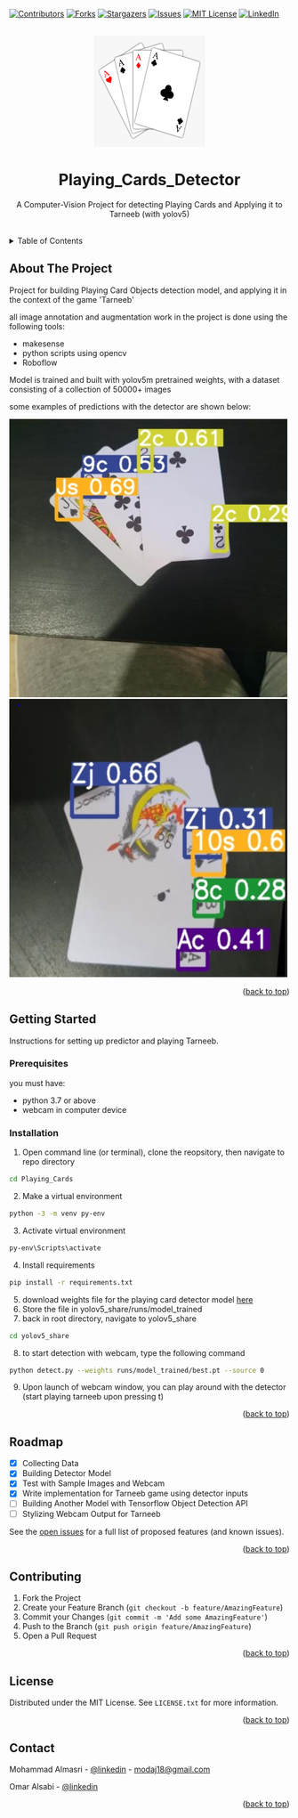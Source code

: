 <!-- PROJECT SHIELDS -->
<a name="readme-top"></a>
[![Contributors][contributors-shield]][contributors-url]
[![Forks][forks-shield]][forks-url]
[![Stargazers][stars-shield]][stars-url]
[![Issues][issues-shield]][issues-url]
[![MIT License][license-shield]][license-url]
[![LinkedIn][linkedin-shield]][linkedin-url]

<!-- HEADER -->
<br />
<div align="center">
  <a href="https://github.com/MODAJ18/Playing_Cards">
    <img src="header.png" alt="Logo" width="200" height="200">
  </a>
  
  <h1 align="center">Playing_Cards_Detector</h1>
  <p align="center">
    A Computer-Vision Project for detecting Playing Cards and Applying it to Tarneeb (with yolov5)
  </p>
</div>
<br />

<!-- TABLE OF CONTENTS -->
<details>
  <summary>Table of Contents</summary>
  <ol>
    <li>
      <a href="#about-the-project">About The Project</a>
    </li>
    <li>
      <a href="#getting-started">Getting Started</a>
      <ul>
        <li><a href="#prerequisites">Prerequisites</a></li>
        <li><a href="#installation">Installation</a></li>
      </ul>
    </li>
    <li><a href="#roadmap">Roadmap</a></li>
    <li><a href="#contributing">Contributing</a></li>
    <li><a href="#license">License</a></li>
    <li><a href="#contact">Contact</a></li>
  </ol>
</details>


<!-- ABOUT THE PROJECT -->
## About The Project
Project for building Playing Card Objects detection model, and applying it in the context of the game 'Tarneeb'

all image annotation and augmentation work in the project is done using the following tools:
* makesense
* python scripts using opencv 
* Roboflow

Model is trained and built with yolov5m pretrained weights, with a dataset consisting of a collection of 50000+ images

some examples of predictions with the detector are shown below:

<img src="sample_predictions/1.jpg" alt="p1" width="500" height="500">

<img src="sample_predictions/2.png" alt="p2" width="500" height="500">

<br/>
<p align="right">(<a href="#readme-top">back to top</a>)</p>



<!-- GETTING STARTED -->
## Getting Started

Instructions for setting up predictor and playing Tarneeb.

### Prerequisites

you must have:
* python 3.7 or above
* webcam in computer device

### Installation

1. Open command line (or terminal), clone the reopsitory, then navigate to repo directory
```sh
cd Playing_Cards
```
2. Make a virtual environment
```sh
python -3 -m venv py-env
```
3. Activate virtual environment
```sh
py-env\Scripts\activate
```
4. Install requirements 
```sh
pip install -r requirements.txt
```
5. download weights file for the playing card detector model <a href="https://drive.google.com/uc?export=download&id=1-CASlZnJ9E4eyXDamMLOCAdW29_0Voas">here</a>
6. Store the file in yolov5_share/runs/model_trained
7. back in root directory, navigate to yolov5_share
```sh
cd yolov5_share
```
8. to start detection with webcam, type the following command
```sh
python detect.py --weights runs/model_trained/best.pt --source 0
```
9. Upon launch of webcam window, you can play around with the detector (start playing tarneeb upon pressing t)

<p align="right">(<a href="#readme-top">back to top</a>)</p>



<!-- ROADMAP -->
## Roadmap

- [x] Collecting Data
- [x] Building Detector Model
- [x] Test with Sample Images and Webcam
- [x] Write implementation for Tarneeb game using detector inputs
- [ ] Building Another Model with Tensorflow Object Detection API
- [ ] Stylizing Webcam Output for Tarneeb

See the [open issues](https://github.com/MODAJ18/Playing_Cards/issues) for a full list of proposed features (and known issues).

<p align="right">(<a href="#readme-top">back to top</a>)</p>


<!-- CONTRIBUTING -->
## Contributing

1. Fork the Project
2. Create your Feature Branch (`git checkout -b feature/AmazingFeature`)
3. Commit your Changes (`git commit -m 'Add some AmazingFeature'`)
4. Push to the Branch (`git push origin feature/AmazingFeature`)
5. Open a Pull Request

<p align="right">(<a href="#readme-top">back to top</a>)</p>


<!-- LICENSE -->
## License

Distributed under the MIT License. See `LICENSE.txt` for more information.

<p align="right">(<a href="#readme-top">back to top</a>)</p>



<!-- CONTACT -->
## Contact

Mohammad Almasri - [@linkedin](https://www.linkedin.com/in/mohammad-almasri-964867197/) - modaj18@gmail.com

Omar Alsabi - [@linkedin](https://www.linkedin.com/in/omar-alsaabi-32675b193/)

<p align="right">(<a href="#readme-top">back to top</a>)</p>


<!-- MARKDOWN LINKS & IMAGES -->
<!-- https://www.markdownguide.org/basic-syntax/#reference-style-links -->
[contributors-shield]: https://img.shields.io/github/contributors/MODAJ18/Playing_Cards.svg?style=for-the-badge
[contributors-url]: https://github.com/MODAJ18/Playing_Cards/graphs/contributors
[forks-shield]: https://img.shields.io/github/forks/MODAJ18/Playing_Cards.svg?style=for-the-badge
[forks-url]: https://github.com/MODAJ18/Playing_Cards/network/members
[stars-shield]: https://img.shields.io/github/stars/MODAJ18/Playing_Cards.svg?style=for-the-badge
[stars-url]: https://github.com/MODAJ18/Playing_Cards/stargazers
[issues-shield]: https://img.shields.io/github/issues/MODAJ18/Playing_Cards.svg?style=for-the-badge
[issues-url]: https://github.com/MODAJ18/Playing_Cards/issues
[license-shield]: https://img.shields.io/github/license/MODAJ18/Playing_Cards.svg?style=for-the-badge
[license-url]: https://github.com/MODAJ18/Playing_Cards/blob/master/License.txt
[linkedin-shield]: https://img.shields.io/badge/-LinkedIn-black.svg?style=for-the-badge&logo=linkedin&colorB=555
[linkedin-url]: https://www.linkedin.com/in/mohammad-almasri-964867197/
